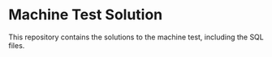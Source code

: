 # Machine Test Solution

This repository contains the solutions to the machine test, including the SQL files.